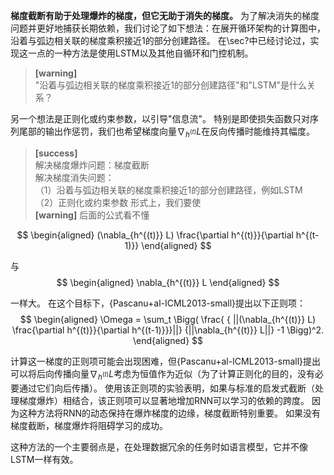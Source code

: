 **梯度截断有助于处理爆炸的梯度，但它无助于消失的梯度。**
为了解决消失的梯度问题并更好地捕获长期依赖，我们讨论了如下想法：在展开循环架构的计算图中，沿着与弧边相关联的梯度乘积接近1的部分创建路径。
在\sec?中已经讨论过，实现这一点的一种方法是使用LSTM以及其他自循环和门控机制。  
> **[warning]**  
> "沿着与弧边相关联的梯度乘积接近1的部分创建路径"和"LSTM"是什么关系？  

另一个想法是正则化或约束参数，以引导"信息流"。
特别是即使损失函数只对序列尾部的输出作惩罚，我们也希望梯度向量$\nabla_{h^{(t)}} L$在反向传播时能维持其幅度。  
> **[success]**  
> 解决梯度爆炸问题：梯度截断  
> 解决梯度消失问题：  
> （1）沿着与弧边相关联的梯度乘积接近1的部分创建路径，例如LSTM  
> （2）正则化或约束参数
形式上，我们要使   
> **[warning]** 后面的公式看不懂  

$$
\begin{aligned}
 (\nabla_{h^{(t)}} L) \frac{\partial h^{(t)}}{\partial h^{(t-1)}}
\end{aligned}
$$

与  
$$
\begin{aligned}
\nabla_{h^{(t)}} L 
\end{aligned}
$$

一样大。
在这个目标下，{Pascanu+al-ICML2013-small}提出以下正则项：
$$
\begin{aligned}
 \Omega = \sum_t \Bigg(  \frac{
 { ||(\nabla_{h^{(t)}} L) \frac{\partial h^{(t)}}{\partial h^{(t-1)}}}||}
 {||\nabla_{h^{(t)}} L||} -1 \Bigg)^2.
\end{aligned}
$$

计算这一梯度的正则项可能会出现困难，但{Pascanu+al-ICML2013-small}提出可以将后向传播向量$\nabla_{h^{(t)}} L$考虑为恒值作为近似（为了计算正则化的目的，没有必要通过它们向后传播）。
使用该正则项的实验表明，如果与标准的启发式截断（处理梯度爆炸）相结合，该正则项可以显著地增加RNN可以学习的依赖的跨度。
因为这种方法将RNN的动态保持在爆炸梯度的边缘，梯度截断特别重要。
如果没有梯度截断，梯度爆炸将阻碍学习的成功。

这种方法的一个主要弱点是，在处理数据冗余的任务时如语言模型，它并不像LSTM一样有效。